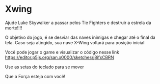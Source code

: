 # Xwing

Ajude Luke Skywalker a passar pelos Tie Fighters e destruir a estrela da morte!!!!

O objetivo do jogo, é se desviar das naves inimigas e chegar até o final da tela. 
Caso seja atingido, sua nave X-Wing voltará para posição inicial

Você pode jogar o game e visualizar o código nesse link
https://editor.p5js.org/san.x0000/sketches/j8ifxCBRN

Use as setas do teclado para se mover

Que a Força esteja com você!
